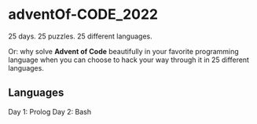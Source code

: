 # adventOf-CODE_2022

25 days. 25 puzzles. 25 different languages.

Or: why solve **Advent of Code** beautifully in your favorite programming
language when you can choose to hack your way through it in 25 different
languages.

## Languages

Day 1: Prolog
Day 2: Bash
